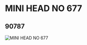 # MINI HEAD NO 677
## 90787
![MINI HEAD NO 677](https://lc-www-live-s.legocdn.com/media/bricks/5/2/4584727.jpg)